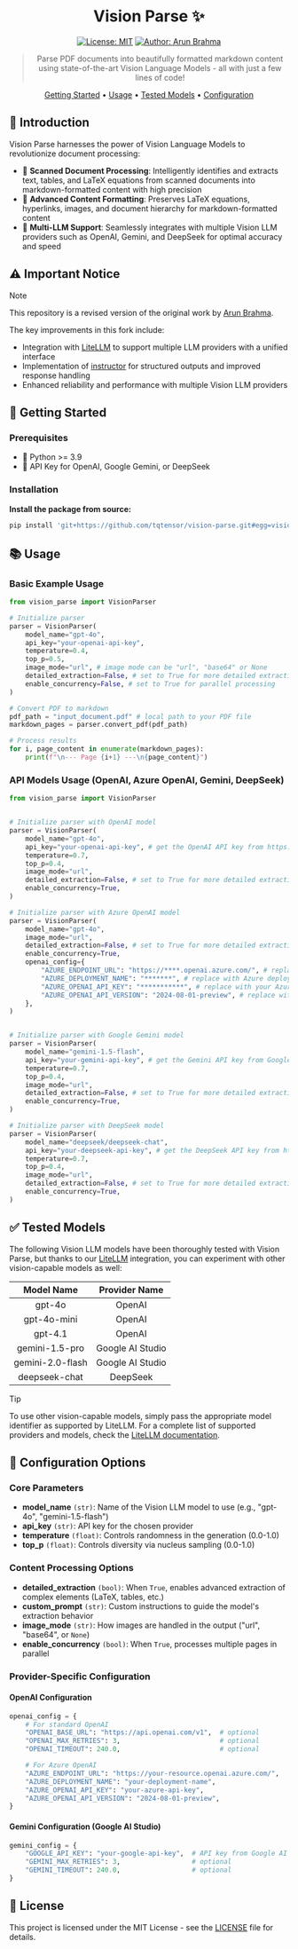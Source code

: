 <div align='center'>

# Vision Parse ✨

[![License: MIT](https://img.shields.io/badge/License-MIT-green.svg)](https://opensource.org/licenses/MIT)
[![Author: Arun Brahma](https://img.shields.io/badge/Author-Arun%20Brahma-purple)](https://github.com/iamarunbrahma)

> Parse PDF documents into beautifully formatted markdown content using state-of-the-art Vision Language Models - all with just a few lines of code!

[Getting Started](#-getting-started) •
[Usage](#-usage) •
[Tested Models](#-tested-models) •
[Configuration](#-configuration-options)
</div>

## 🎯 Introduction

Vision Parse harnesses the power of Vision Language Models to revolutionize document processing:

- 📝 **Scanned Document Processing**: Intelligently identifies and extracts text, tables, and LaTeX equations from scanned documents into markdown-formatted content with high precision
- 🎨 **Advanced Content Formatting**: Preserves LaTeX equations, hyperlinks, images, and document hierarchy for markdown-formatted content
- 🤖 **Multi-LLM Support**: Seamlessly integrates with multiple Vision LLM providers such as OpenAI, Gemini, and DeepSeek for optimal accuracy and speed

## ⚠️ Important Notice

> [!NOTE]
> This repository is a revised version of the original work by [Arun Brahma](https://github.com/iamarunbrahma/vision-parse).
>
> The key improvements in this fork include:
> - Integration with [LiteLLM](https://github.com/BerriAI/litellm) to support multiple LLM providers with a unified interface
> - Implementation of [instructor](https://github.com/567-labs/instructor) for structured outputs and improved response handling
> - Enhanced reliability and performance with multiple Vision LLM providers

## 🚀 Getting Started

### Prerequisites

- 🐍 Python >= 3.9
- 🤖 API Key for OpenAI, Google Gemini, or DeepSeek

### Installation

**Install the package from source:**

```bash
pip install 'git+https://github.com/tqtensor/vision-parse.git#egg=vision-parse[all]'
```

## 📚 Usage

### Basic Example Usage

```python
from vision_parse import VisionParser

# Initialize parser
parser = VisionParser(
    model_name="gpt-4o",
    api_key="your-openai-api-key",
    temperature=0.4,
    top_p=0.5,
    image_mode="url", # image mode can be "url", "base64" or None
    detailed_extraction=False, # set to True for more detailed extraction
    enable_concurrency=False, # set to True for parallel processing
)

# Convert PDF to markdown
pdf_path = "input_document.pdf" # local path to your PDF file
markdown_pages = parser.convert_pdf(pdf_path)

# Process results
for i, page_content in enumerate(markdown_pages):
    print(f"\n--- Page {i+1} ---\n{page_content}")
```

### API Models Usage (OpenAI, Azure OpenAI, Gemini, DeepSeek)

```python
from vision_parse import VisionParser


# Initialize parser with OpenAI model
parser = VisionParser(
    model_name="gpt-4o",
    api_key="your-openai-api-key", # get the OpenAI API key from https://platform.openai.com/api-keys
    temperature=0.7,
    top_p=0.4,
    image_mode="url",
    detailed_extraction=False, # set to True for more detailed extraction
    enable_concurrency=True,
)

# Initialize parser with Azure OpenAI model
parser = VisionParser(
    model_name="gpt-4o",
    image_mode="url",
    detailed_extraction=False, # set to True for more detailed extraction
    enable_concurrency=True,
    openai_config={
        "AZURE_ENDPOINT_URL": "https://****.openai.azure.com/", # replace with your Azure endpoint URL
        "AZURE_DEPLOYMENT_NAME": "*******", # replace with Azure deployment name, if needed
        "AZURE_OPENAI_API_KEY": "***********", # replace with your Azure OpenAI API key
        "AZURE_OPENAI_API_VERSION": "2024-08-01-preview", # replace with latest Azure OpenAI API version
    },
)


# Initialize parser with Google Gemini model
parser = VisionParser(
    model_name="gemini-1.5-flash",
    api_key="your-gemini-api-key", # get the Gemini API key from Google AI Studio: https://aistudio.google.com/app/apikey
    temperature=0.7,
    top_p=0.4,
    image_mode="url",
    detailed_extraction=False, # set to True for more detailed extraction
    enable_concurrency=True,
)

# Initialize parser with DeepSeek model
parser = VisionParser(
    model_name="deepseek/deepseek-chat",
    api_key="your-deepseek-api-key", # get the DeepSeek API key from https://platform.deepseek.com/api_keys
    temperature=0.7,
    top_p=0.4,
    image_mode="url",
    detailed_extraction=False, # set to True for more detailed extraction
    enable_concurrency=True,
)
```

## ✅ Tested Models

The following Vision LLM models have been thoroughly tested with Vision Parse, but thanks to our [LiteLLM](https://github.com/BerriAI/litellm) integration, you can experiment with other vision-capable models as well:

|  **Model Name**  | **Provider Name** |
| :--------------: | :---------------: |
|      gpt-4o      |      OpenAI       |
|   gpt-4o-mini    |      OpenAI       |
|     gpt-4.1      |      OpenAI       |
|  gemini-1.5-pro  | Google AI Studio  |
| gemini-2.0-flash | Google AI Studio  |
|  deepseek-chat   |     DeepSeek      |

> [!TIP]
> To use other vision-capable models, simply pass the appropriate model identifier as supported by LiteLLM. For a complete list of supported providers and models, check the [LiteLLM documentation](https://docs.litellm.ai/docs/providers).

## 🔧 Configuration Options

### Core Parameters

- **model_name** `(str)`: Name of the Vision LLM model to use (e.g., "gpt-4o", "gemini-1.5-flash")
- **api_key** `(str)`: API key for the chosen provider
- **temperature** `(float)`: Controls randomness in the generation (0.0-1.0)
- **top_p** `(float)`: Controls diversity via nucleus sampling (0.0-1.0)

### Content Processing Options

- **detailed_extraction** `(bool)`: When `True`, enables advanced extraction of complex elements (LaTeX, tables, etc.)
- **custom_prompt** `(str)`: Custom instructions to guide the model's extraction behavior
- **image_mode** `(str)`: How images are handled in the output ("url", "base64", or `None`)
- **enable_concurrency** `(bool)`: When `True`, processes multiple pages in parallel

### Provider-Specific Configuration

#### OpenAI Configuration

```python
openai_config = {
    # For standard OpenAI
    "OPENAI_BASE_URL": "https://api.openai.com/v1",  # optional
    "OPENAI_MAX_RETRIES": 3,                         # optional
    "OPENAI_TIMEOUT": 240.0,                         # optional

    # For Azure OpenAI
    "AZURE_ENDPOINT_URL": "https://your-resource.openai.azure.com/",
    "AZURE_DEPLOYMENT_NAME": "your-deployment-name",
    "AZURE_OPENAI_API_KEY": "your-azure-api-key",
    "AZURE_OPENAI_API_VERSION": "2024-08-01-preview",
}
```

#### Gemini Configuration (Google AI Studio)

```python
gemini_config = {
    "GOOGLE_API_KEY": "your-google-api-key",  # API key from Google AI Studio (not Vertex AI)
    "GEMINI_MAX_RETRIES": 3,                  # optional
    "GEMINI_TIMEOUT": 240.0,                  # optional
}
```

## 📄 License

This project is licensed under the MIT License - see the [LICENSE](LICENSE) file for details.
